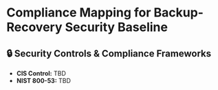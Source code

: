 # Compliance Mapping for Backup-Recovery Security Baseline
## 🔒 Security Controls & Compliance Frameworks
- **CIS Control:** TBD
- **NIST 800-53:** TBD
